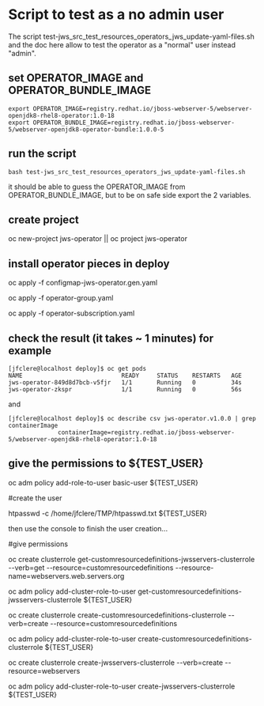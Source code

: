 # Script to test as a no admin user
The script test-jws_src_test_resources_operators_jws_update-yaml-files.sh and the doc here  allow to test the operator as a "normal" user instead "admin".

## set OPERATOR_IMAGE and OPERATOR_BUNDLE_IMAGE
```
export OPERATOR_IMAGE=registry.redhat.io/jboss-webserver-5/webserver-openjdk8-rhel8-operator:1.0-18
export OPERATOR_BUNDLE_IMAGE=registry.redhat.io/jboss-webserver-5/webserver-openjdk8-operator-bundle:1.0.0-5
```

## run the script
```
bash test-jws_src_test_resources_operators_jws_update-yaml-files.sh
```
it should be able to guess the OPERATOR_IMAGE from OPERATOR_BUNDLE_IMAGE, but to be on safe side export the 2 variables.

## create project

oc new-project jws-operator || oc project jws-operator

## install operator pieces in deploy
oc apply -f configmap-jws-operator.gen.yaml

oc apply -f operator-group.yaml

oc apply -f operator-subscription.yaml

## check the result (it takes ~ 1 minutes) for example
```
[jfclere@localhost deploy]$ oc get pods
NAME                            READY     STATUS    RESTARTS   AGE
jws-operator-849d8d7bcb-v5fjr   1/1       Running   0          34s
jws-operator-zkspr              1/1       Running   0          56s
```
and
```
[jfclere@localhost deploy]$ oc describe csv jws-operator.v1.0.0 | grep containerImage
              containerImage=registry.redhat.io/jboss-webserver-5/webserver-openjdk8-rhel8-operator:1.0-18
```

## give the permissions to ${TEST_USER}

oc adm policy add-role-to-user basic-user ${TEST_USER}

#create the user

htpasswd -c /home/jfclere/TMP/htpasswd.txt ${TEST_USER}

then use the console to finish the user creation...

#give permissions

oc create clusterrole get-customresourcedefinitions-jwsservers-clusterrole --verb=get --resource=customresourcedefinitions --resource-name=webservers.web.servers.org

oc adm policy add-cluster-role-to-user get-customresourcedefinitions-jwsservers-clusterrole ${TEST_USER}

oc create clusterrole create-customresourcedefinitions-clusterrole --verb=create --resource=customresourcedefinitions

oc adm policy add-cluster-role-to-user create-customresourcedefinitions-clusterrole ${TEST_USER}

oc create clusterrole create-jwsservers-clusterrole --verb=create --resource=webservers

oc adm policy add-cluster-role-to-user create-jwsservers-clusterrole ${TEST_USER}
